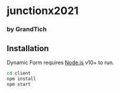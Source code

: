 # junctionx2021
### by GrandTich
## Installation

Dynamic Form requires [Node.js](https://nodejs.org/) v10+ to run.

```sh
cd client
npm install
npm start
```
